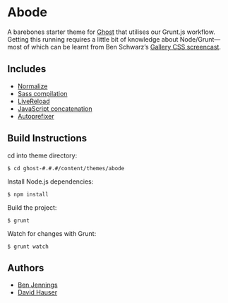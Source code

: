 # Abode

A barebones starter theme for [Ghost](http://github.com/tryghost/ghost/) that utilises our Grunt.js workflow. Getting this running requires a little bit of knowledge about Node/Grunt—most of which can be learnt from Ben Schwarz’s [Gallery CSS screencast](http://benschwarz.github.io/gallery-css/).

## Includes

- [Normalize](http://necolas.github.io/normalize.css/)
- [Sass compilation](https://github.com/gruntjs/grunt-contrib-sass)
- [LiveReload](http://livereload.com/)
- [JavaScript concatenation](https://github.com/gruntjs/grunt-contrib-concat)
- [Autoprefixer](https://github.com/ai/autoprefixer)

## Build Instructions

cd into theme directory:
```
$ cd ghost-#.#.#/content/themes/abode  
```

Install Node.js dependencies:
```
$ npm install  
```

Build the project:
```
$ grunt  
```

Watch for changes with Grunt:
```
$ grunt watch
```

## Authors

+ [Ben Jennings](http://benjennin.gs)
+ [David Hauser](http://haustraliaer.com)

